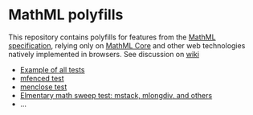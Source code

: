 # MathML polyfills

This repository contains polyfills for features from the
[MathML specification](https://mathml-refresh.github.io/mathml/), relying only
on [MathML Core](https://mathml-refresh.github.io/mathml-core/) and other
web technologies natively implemented in browsers.
See discussion on [wiki](https://github.com/mathml-refresh/mathml-polyfills/wiki/MathML-Polyfill-Task-Force-Guidelines)

* [Example of all tests](https://mathml-refresh.github.io/mathml-polyfills/acid-test.html)
* [mfenced test](https://mathml-refresh.github.io/mathml-polyfills/mfenced/index.html)
* [menclose test](https://mathml-refresh.github.io/mathml-polyfills/menclose/index.html)
* [Elmentary math sweep test: mstack, mlongdiv, and others](https://mathml-refresh.github.io/mathml-polyfills/elem-math/index.html)
* ...

